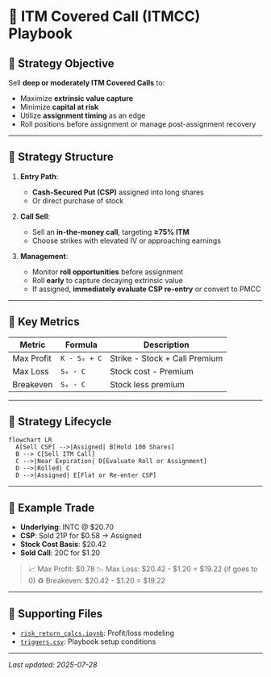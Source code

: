 # 🏦 ITM Covered Call (ITMCC) Playbook

## 🎯 Strategy Objective

Sell **deep or moderately ITM Covered Calls** to:

* Maximize **extrinsic value capture**
* Minimize **capital at risk**
* Utilize **assignment timing** as an edge
* Roll positions before assignment or manage post-assignment recovery

---

## 🧭 Strategy Structure

1. **Entry Path**:

   * **Cash-Secured Put (CSP)** assigned into long shares
   * Or direct purchase of stock

2. **Call Sell**:

   * Sell an **in-the-money call**, targeting **≥75% ITM**
   * Choose strikes with elevated IV or approaching earnings

3. **Management**:

   * Monitor **roll opportunities** before assignment
   * Roll **early** to capture decaying extrinsic value
   * If assigned, **immediately evaluate CSP re-entry** or convert to PMCC

---

## 📀 Key Metrics

| Metric     | Formula      | Description                   |
| ---------- | ------------ | ----------------------------- |
| Max Profit | `K - S₀ + C` | Strike - Stock + Call Premium |
| Max Loss   | `S₀ - C`     | Stock cost - Premium          |
| Breakeven  | `S₀ - C`     | Stock less premium            |

---

## 🔄 Strategy Lifecycle

```mermaid
flowchart LR
  A[Sell CSP] -->|Assigned| B[Hold 100 Shares]
  B --> C[Sell ITM Call]
  C -->|Near Expiration| D[Evaluate Roll or Assignment]
  D -->|Rolled| C
  D -->|Assigned| E[Flat or Re-enter CSP]
```

---

## 🧪 Example Trade

* **Underlying**: INTC @ \$20.70
* **CSP**: Sold 21P for \$0.58 → Assigned
* **Stock Cost Basis**: \$20.42
* **Sold Call**: 20C for \$1.20

> 📈 Max Profit: \$0.78
> 📉 Max Loss: \$20.42 - \$1.20 = \$19.22 (if goes to 0)
> ♻️ Breakeven: \$20.42 - \$1.20 = \$19.22

---

## 🧠 Supporting Files

* [`risk_return_calcs.ipynb`](./risk_return_calcs.ipynb): Profit/loss modeling
* [`triggers.csv`](./triggers.csv): Playbook setup conditions

---

*Last updated: 2025-07-28*
